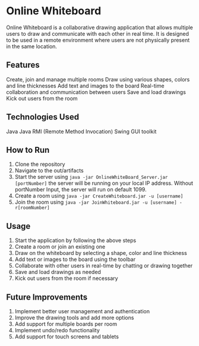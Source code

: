 # Online Whiteboard
Online Whiteboard is a collaborative drawing application that allows multiple users to draw and communicate with each other in real time. It is designed to be used in a remote environment where users are not physically present in the same location.

## Features
Create, join and manage multiple rooms
Draw using various shapes, colors and line thicknesses
Add text and images to the board
Real-time collaboration and communication between users
Save and load drawings
Kick out users from the room
## Technologies Used
Java
Java RMI (Remote Method Invocation)
Swing GUI toolkit
## How to Run
1. Clone the repository
2. Navigate to the out/artifacts
3. Start the server using `java -jar OnlineWhiteBoard_Server.jar [portNumber]` the server will be running on your local IP address. Without portNumber Input, the server will run on default 1099.
4. Create a room using `java -jar CreateWhiteboard.jar -u [username]`
5. Join the room using `java -jar JoinWhiteboard.jar -u [username] -r[roomNumber]`
## Usage
1. Start the application by following the above steps
2. Create a room or join an existing one
3. Draw on the whiteboard by selecting a shape, color and line thickness
4. Add text or images to the board using the toolbar
5. Collaborate with other users in real-time by chatting or drawing together
6. Save and load drawings as needed
7. Kick out users from the room if necessary
## Future Improvements
1. Implement better user management and authentication
2. Improve the drawing tools and add more options
3. Add support for multiple boards per room
5. Implement undo/redo functionality
6. Add support for touch screens and tablets


